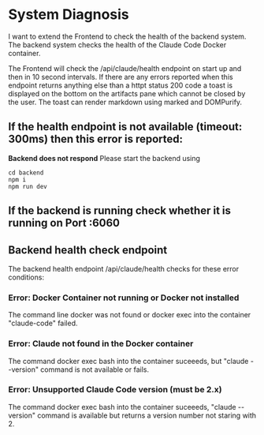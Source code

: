 # System Diagnosis

I want to extend the Frontend to check the health of the backend system. The backend system checks the health of the Claude Code Docker container.

The Frontend will check the /api/claude/health endpoint on start up and then in 10 second intervals. If there are any errors reported when this endpoint returns anything else than a httpt status 200 code a toast is displayed on the bottom on the artifacts pane which cannot be closed by the user. The toast can render markdown using marked and DOMPurify.

If the health endpoint is not available (timeout: 300ms) then this error is reported:
----
**Backend does not respond** Please start the backend using 
```
cd backend
npm i
npm run dev
```
If the backend is running check whether it is running on Port :6060
------


## Backend health check endpoint
The backend health endpoint /api/claude/health checks for these error conditions:

### Error: Docker Container not running or Docker not installed
The command line docker was not found or docker exec into the container "claude-code" failed.

### Error: Claude not found in the Docker container
The command docker exec bash into the container suceeeds, but "claude --version" command is not available or fails.

### Error: Unsupported Claude Code version (must be 2.x)
The command docker exec bash into the container suceeeds, "claude --version" command is available but returns a version number not staring with 2.  